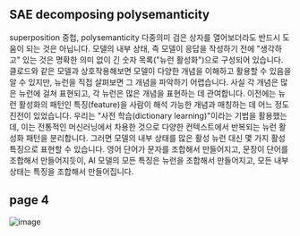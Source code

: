 SAE decomposing polysemanticity
---------------------------
superposition 중첩, polysemanticity 다중의미
검은 상자를 열어보더라도 반드시 도움이 되는 것은 아닙니다.
모델의 내부 상태, 즉 모델이 응답을 작성하기 전에 "생각하고" 있는 것은 명확한 의미 없이 긴 숫자 목록("뉴런 활성화")으로 구성되어 있습니다. 
클로드와 같은 모델과 상호작용해보면 모델이 다양한 개념을 이해하고 활용할 수 있음을 알 수 있지만, 뉴런을 직접 살펴보면 그 개념을 파악하기 어렵습니다. 
사실 각 개념은 많은 뉴런에 걸쳐 표현되고, 각 뉴런은 많은 개념을 표현하는 데 관여합니다.
이전에는 뉴런 활성화의 패턴인 특징(feature)을 사람이 해석 가능한 개념과 매칭하는 데 어느 정도 진전이 있었습니다. 
우리는 "사전 학습(dictionary learning)"이라는 기법을 활용했는데, 
이는 전통적인 머신러닝에서 차용한 것으로 다양한 컨텍스트에서 반복되는 뉴런 활성화 패턴을 분리합니다.
그러면 모델의 내부 상태를 많은 활성 뉴런 대신 몇 가지 활성 특징으로 표현할 수 있습니다. 
영어 단어가 문자를 조합해서 만들어지고, 문장이 단어를 조합해서 만들어지듯이, 
AI 모델의 모든 특징은 뉴런을 조합해서 만들어지고, 모든 내부 상태는 특징을 조합해서 만들어집니다.

page 4
------------------
![image](https://github.com/jinuk0211/ai_paper_review/assets/150532431/afb3e608-defd-4a94-adde-ec182e06e374)
